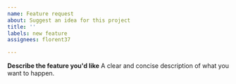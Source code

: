 ```yaml
---
name: Feature request
about: Suggest an idea for this project
title: ''
labels: new feature
assignees: florent37

---
```


**Describe the feature you'd like**
A clear and concise description of what you want to happen.
